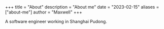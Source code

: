 +++
title = "About"
description = "About me"
date = "2023-02-15"
aliases = ["about-me"]
author = "Maxwell"
+++

A software engineer working in Shanghai Pudong.